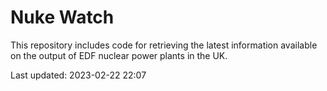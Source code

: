 # Nuke Watch

This repository includes code for retrieving the latest information available on the output of EDF nuclear power plants in the UK.

Last updated: 2023-02-22 22:07